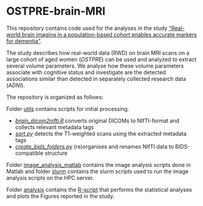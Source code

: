 # OSTPRE-brain-MRI

This repository contains code used for the analyses in the study
["Real-world brain imaging in a population-based cohort enables accurate markers for dementia"](https://doi.org/10.1101/2025.02.13.25322207).

The study describes how real-world data (RWD) on brain MRI scans on a large cohort of
aged women (*OSTPRE*) can be used and analyzed to extract several volume parameters.
We analyse how these volume parameters associate with cognitive status and investigate
are the detected associations similar than detected in separately collected research
data (*ADNI*).

The repository is organized as follows:

Folder [utils](utils) contains scripts for initial processing.
- [*brain_dicom2nifti.R*](utils/brain_dicom2nifti.R) converts original DICOMs to NIfTI-format and collects relevant metadata tags
- [*sort.py*](utils/sort.py) detects the T1-weighted scans using the extracted metadata tags
- [*create_bids_folders.py*](utils/create_bids_folders.py) (re)organises and renames NIfTI data to BIDS-compatible structure

Folder [image_analysis_matlab](image_analysis_matlab) contains the image analysis scripts done in Matlab and
folder [slurm](slurm) contains the slurm scripts used to run the image analysis scripts on the HPC server.

Folder [analysis](analysis) contains the [R-script](analysis/brain_imagedementia.R) that performs the statistical analyses
and plots the Figures reported in the study.

